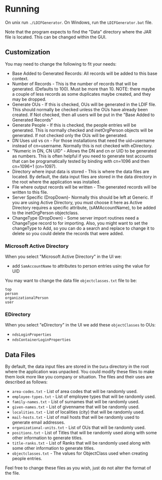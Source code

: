 # Running
On unix run `./LDIFGenerator`. On Windows, run the `LDIFGenerator.bat` file.

Note that the program expects to find the "Data" directory where the JAR file is located. This can be changed within the GUI.

## Customization
You may need to change the following to fit your needs:

* Base Added to Generated Records: All records will be added to this base context.
* Number of Records - This is the number of records that will be generated. (Defaults to 100). Must be more than 10. NOTE: there maybe a couple of less records as some duplicates maybe created, and they may be dropped.
* Generate OUs - If this is checked, OUs will be generated in the LDIF file. This should normally be checked unless the OUs have already been created. If Not checked, then all users will be put in the "Base Added to Generated Records"
* Generate People - If this is checked, the people entries will be generated. This is normally checked and inetOrgPerson objects will be generated. If not checked only the OUs will be generated.
* DN Uses uid vs cn - For those installations that need the uid=username instead of cn=username. Normally this is not checked with eDirectory.
* "Numeric in DN, CN UID" - Allows the DN and cn or UID to be generated as numbers. This is often helpful if you need to generate test accounts that can be programatically tested by binding with cn=1096 and then cn=1096+1 (cn=1097).
* Directory where input data is stored - This is where the data files are located. By default, the data input files are stored in the data directory in the root where the application was installed.
* File where output records will be written - The generated records will be written to this file.
* Server Specific (DropDown)- Normally this should be left at Generic. If you are using Active Directory, you must choose it here as Active Directory requires a specific attribute, (sAMAccountName), to be added to the inetOrgPerson objectclass.
* ChangeType (DropDown) - Some server import routines need a ChangeType record to for importing. Also, you might want to set the changeType to Add, so you can do a search and replace to change it to delete so you could delete the records that were added.

### Microsoft Active Directory
When you select "Microsoft Active Directory" in the UI we:

* add `SamAccountName` to attributes to person entries using the value for UID

You may want to change the data file `objectclasses.txt` file to be:
```
top
person
organizationalPerson
user
```

### EDirectory
When you select "eDirectory" in the UI we add these `objectClasses` to OUs:

* `ndsLoginProperties`
* `ndsContainerLoginProperties`

## Data Files
By default, the data input files are stored in the `Data` directory in the root where the application was unpacked. You could modify these files to make them look more like you company or situation. The files and their uses are described as follows:

* `area-codes.txt` - List of area codes that will be randomly used.
* `employee-types.txt` - List of employee types that will be randomly used.
* `family-names.txt` - List of surnames that will be randomly used.
* `given-names.txt` - List of givenname that will be randomly used.
* `localities.txt` - List of localities (city) that will be randomly used.
* `mail-hosts.txt` - List of mail hosts that will be randomly used to generate email addresses.
* `organizational-units.txt` - List of OUs that will be randomly used.
* `positions.txt` - List of Titles that will be randomly used along with some other information to generate titles.
* `title-ranks.txt` - List of Ranks that will be randomly used along with some other information to generate titles.
* `objectclasses.txt` - The values for ObjectClass used when creating people entries.

Feel free to change these files as you wish, just do not alter the format of the file.